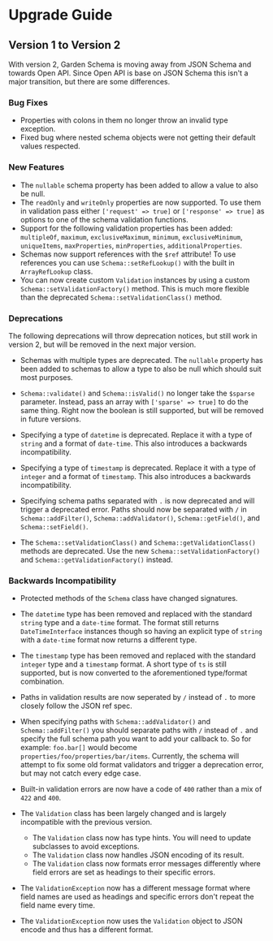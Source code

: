 # Upgrade Guide

## Version 1 to Version 2

With version 2, Garden Schema is moving away from JSON Schema and towards Open API. Since Open API is base on JSON Schema this isn't a major transition, but there are some differences.

### Bug Fixes

- Properties with colons in them no longer throw an invalid type exception.
- Fixed bug where nested schema objects were not getting their default values respected. 

### New Features

- The `nullable` schema property has been added to allow a value to also be null.
- The `readOnly` and `writeOnly` properties are now supported. To use them in validation pass either `['request' => true]` or `['response' => true]` as options to one of the schema validation functions.
- Support for the following validation properties has been added: `multipleOf`, `maximum`, `exclusiveMaximum`, `minimum`, `exclusiveMinimum`, `uniqueItems`, `maxProperties`, `minProperties`, `additionalProperties`.
- Schemas now support references with the `$ref` attribute! To use references you can use `Schema::setRefLookup()` with the built in `ArrayRefLookup` class.
- You can now create custom `Validation` instances by using a custom `Schema::setValidationFactory()` method. This is much more flexible than the deprecated `Schema::setValidationClass()` method.

### Deprecations

The following deprecations will throw deprecation notices, but still work in version 2, but will be removed in the next major version.

- Schemas with multiple types are deprecated. The `nullable` property has been added to schemas to allow a type to also be null which should suit most purposes.

- `Schema::validate()` and `Schema::isValid()` no longer take the `$sparse` parameter. Instead, pass an array with `['sparse' => true]` to do the same thing. Right now the boolean is still supported, but will be removed in future versions.

- Specifying a type of `datetime` is deprecated. Replace it with a type of `string` and a format of `date-time`. This also introduces a backwards incompatibility.

- Specifying a type of `timestamp` is deprecated. Replace it with a type of `integer` and a format of `timestamp`. This also introduces a backwards incompatibility. 

- Specifying schema paths separated with `.` is now deprecated and will trigger a deprecated error. Paths should now be separated with `/` in `Schema::addFilter()`, `Schema::addValidator()`, `Schema::getField()`, and `Schema::setField()`.

- The `Schema::setValidationClass()` and `Schema::getValidationClass()` methods are deprecated. Use the new `Schema::setValidationFactory()` and `Schema::getValidationFactory()` instead.

### Backwards Incompatibility

- Protected methods of the `Schema` class have changed signatures.

- The `datetime` type has been removed and replaced with the standard `string` type and a `date-time` format. The format still returns `DateTimeInterface` instances though so having an explicit type of `string` with a `date-time` format now returns a different type.

- The `timestamp` type has been removed and replaced with the standard `integer` type and a `timestamp` format. A short type of `ts` is still supported, but is now converted to the aforementioned type/format combination.

- Paths in validation results are now seperated by `/` instead of `.` to more closely follow the JSON ref spec.

- When specifying paths with `Schema::addValidator()` and `Schema::addFilter()` you should separate paths with `/` instead of `.` and specify the full schema path you want to add your callback to. So for example: `foo.bar[]` would become `properties/foo/properties/bar/items`. Currently, the schema will attempt to fix some old format validators and trigger a deprecation error, but may not catch every edge case.

- Built-in validation errors are now have a code of `400` rather than a mix of `422` and `400`.

- The `Validation` class has been largely changed and is largely incompatible with the previous version.

    - The `Validation` class now has type hints. You will need to update subclasses to avoid exceptions.
    - The `Validation` class now handles JSON encoding of its result.
    - The `Validation` class now formats error messages differently where field errors are set as headings to their specific errors.
    
- The `ValidationException` now has a different message format where field names are used as headings and specific errors don't repeat the field name every time.

- The `ValidationException` now uses the `Validation` object to JSON encode and thus has a different format.
